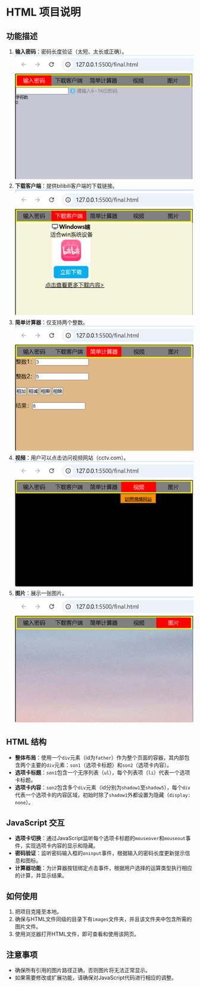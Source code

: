# HTML 项目说明

## 功能描述

1. **输入密码**：密码长度验证（太短、太长或正确）。
![](./mdPicture/1.png)
2. **下载客户端**：提供bilibili客户端的下载链接。
![](./mdPicture/2.png)
3. **简单计算器**：仅支持两个整数。
![](./mdPicture/3.png)
4. **视频**：用户可以点击访问视频网站（cctv.com）。
![](./mdPicture/4.png)
5. **图片**：展示一张图片。
![](./mdPicture/5.png)

## HTML 结构

- **整体布局**：使用一个`div`元素（id为`father`）作为整个页面的容器，其内部包含两个主要的`div`元素：`son1`（选项卡标题）和`son2`（选项卡内容）。
- **选项卡标题**：`son1`包含一个无序列表（`ul`），每个列表项（`li`）代表一个选项卡标题。
- **选项卡内容**：`son2`包含多个`div`元素（id分别为`shadow1`至`shadow5`），每个`div`代表一个选项卡的内容区域，初始时除了`shadow1`外都设置为隐藏（`display: none`）。

## JavaScript 交互

- **选项卡切换**：通过JavaScript监听每个选项卡标题的`mouseover`和`mouseout`事件，实现选项卡内容的显示和隐藏。
- **密码验证**：监听密码输入框的`oninput`事件，根据输入的密码长度更新提示信息和图标。
- **计算器功能**：为计算器按钮绑定点击事件，根据用户选择的运算类型执行相应的计算，并显示结果。

## 如何使用

1. 把项目克隆至本地。
2. 确保与HTML文件同级的目录下有`images`文件夹，并且该文件夹中包含所需的图片文件。
3. 使用浏览器打开HTML文件，即可查看和使用该网页。

## 注意事项

- 确保所有引用的图片路径正确，否则图片将无法正常显示。
- 如果需要修改或扩展功能，请确保对JavaScript代码进行相应的调整。